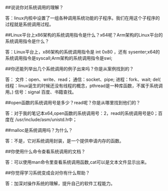 ##说说你对系统调用的理解？

答：linux内核中设置了一组各种调用系统功能的子程序。我们在用这个子程序的过程就是系统调用过程。

##Linux平台上x86架构的系统调用指令是什么？x64呢？Arm架构的Linux平台的系统调用指令是什么？

答：Linux平台上，x86架构的系统调用指令是 int 0x80 ，还有 sysenter;x64的系统调用指令是syscall;Arm架构的系统调用指令是swi;

##你还能列举出几个系统调用的例子出来吗？你是从案例找到的？

答：
    文件：open、write、read；
    通信：socket、pipe;
    进程：fork、wait;
   del( 线程：linux诞生的时候还没有线程的概念，pthread是一种库函数，不属于系统调用。)
    信号：signal
    百度、书籍查找。

##open函数的系统调用号是多少？read呢？你是从哪里找到他们的？

答：对于我的笔记本x64,open函数的系统调用号：2，read的系统调用号是0；百度在 /usr/include/asm/unistd.h中；

##malloc是系统调用吗？为什么？

答：不是，它对系统调用封装，是一个提供申请内存的函数。

##你使用什么命令查看系统调用的文档？

答：可以使用man命令里查看系统调用函数,cat可以是文本文件显示出来。

##你觉得学习系统变成会对你有什么帮助？

答：加深对操作系统的理解，提升自己的软件工程能力。


